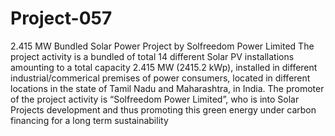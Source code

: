 # Project-057
2.415 MW Bundled Solar Power Project by Solfreedom Power Limited
The project activity is a bundled of total 14 different Solar PV installations amounting to a total capacity 2.415 MW (2415.2 kWp), installed in different industrial/commerical premises of power consumers, located in different locations in the state of Tamil Nadu and Maharashtra, in India. The promoter of the project activity is “Solfreedom Power Limited”, who is into Solar Projects development and thus promoting this green energy under carbon financing for a long term sustainability
